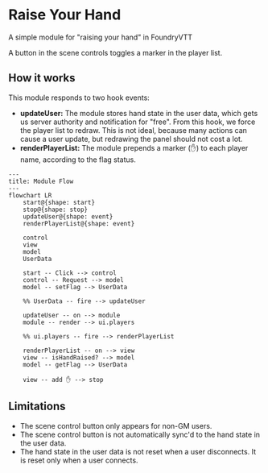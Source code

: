 # Raise Your Hand
A simple module for "raising your hand" in FoundryVTT

A button in the scene controls toggles a marker in the player list.

## How it works
This module responds to two hook events:

* **updateUser:** The module stores hand state in the user data, which gets us server authority and notification for "free". From this hook, we force the player list to redraw. This is not ideal, because many actions can cause a user update, but redrawing the panel should not cost a lot.
* **renderPlayerList:** The module prepends a marker (✋) to each player name, according to the flag status.

```mermaid
---
title: Module Flow
---
flowchart LR
    start@{shape: start}
    stop@{shape: stop}
    updateUser@{shape: event}
    renderPlayerList@{shape: event}

    control
    view
    model
    UserData

    start -- Click --> control
    control -- Request --> model
    model -- setFlag --> UserData

    %% UserData -- fire --> updateUser

    updateUser -- on --> module
    module -- render --> ui.players

    %% ui.players -- fire --> renderPlayerList

    renderPlayerList -- on --> view
    view -- isHandRaised? --> model
    model -- getFlag --> UserData

    view -- add ✋ --> stop
```

## Limitations
* The scene control button only appears for non-GM users.
* The scene control button is not automatically sync'd to the hand state in the user data.
* The hand state in the user data is not reset when a user disconnects. It is reset only when a user connects.